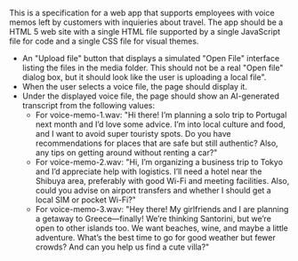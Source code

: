 This is a specification for a web app that supports employees with voice memos left by customers with inquieries about travel. The app should be a HTML 5 web site with a single HTML file supported by a single JavaScript file for code and a single CSS file for visual themes.

- An "Upload file" button that displays a simulated "Open File" interface listing the files in the media folder. This should not be a real "Open file" dialog box, but it should look like the user is uploading a local file".
- When the user selects a voice file, the page should display it.
- Under the displayed voice file, the page should show an AI-generated transcript from the following values:
    - For voice-memo-1.wav: "Hi there! I’m planning a solo trip to Portugal next month and I’d love some advice. I’m into local culture and food, and I want to avoid super touristy spots. Do you have recommendations for places that are safe but still authentic? Also, any tips on getting around without renting a car?"
    - For voice-memo-2.wav: "Hi, I’m organizing a business trip to Tokyo and I’d appreciate help with logistics. I’ll need a hotel near the Shibuya area, preferably with good Wi-Fi and meeting facilities. Also, could you advise on airport transfers and whether I should get a local SIM or pocket Wi-Fi?"
    - For voice-memo-3.wav: "Hey there! My girlfriends and I are planning a getaway to Greece—finally! We’re thinking Santorini, but we’re open to other islands too. We want beaches, wine, and maybe a little adventure. What’s the best time to go for good weather but fewer crowds? And can you help us find a cute villa?"
